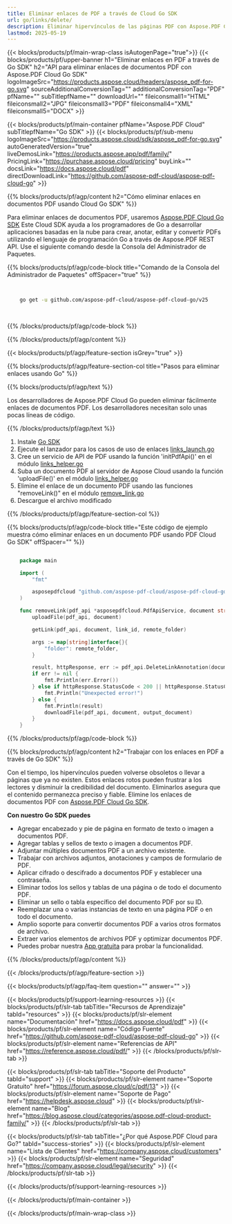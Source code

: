 ```yaml
---
title: Eliminar enlaces de PDF a través de Cloud Go SDK
url: go/links/delete/
description: Eliminar hipervínculos de las páginas PDF con Aspose.PDF Cloud SDK en Go.
lastmod: 2025-05-19
---
```


{{< blocks/products/pf/main-wrap-class isAutogenPage="true">}}
{{< blocks/products/pf/upper-banner h1="Eliminar enlaces en PDF a través de Go SDK" h2="API para eliminar enlaces de documentos PDF con Aspose.PDF Cloud Go SDK" logoImageSrc="https://products.aspose.cloud/headers/aspose_pdf-for-go.svg" sourceAdditionalConversionTag="" additionalConversionTag="PDF" pfName="" subTitlepfName="" downloadUrl="" fileiconsmall1="HTML" fileiconsmall2="JPG" fileiconsmall3="PDF" fileiconsmall4="XML" fileiconsmall5="DOCX" >}}

{{< blocks/products/pf/main-container pfName="Aspose.PDF Cloud" subTitlepfName="Go SDK" >}}
{{< blocks/products/pf/sub-menu logoImageSrc="https://products.aspose.cloud/sdk/aspose_pdf-for-go.svg"
autoGeneratedVersion="true"
liveDemosLink="https://products.aspose.app/pdf/family/" PricingLink="https://purchase.aspose.cloud/pricing" buyLink="" docsLink="https://docs.aspose.cloud/pdf"  directDownloadLink="https://github.com/aspose-pdf-cloud/aspose-pdf-cloud-go" >}}

{{% blocks/products/pf/agp/content h2="Cómo eliminar enlaces en documentos PDF usando Cloud Go SDK" %}}

Para eliminar enlaces de documentos PDF, usaremos
[Aspose.PDF Cloud Go SDK](https://products.aspose.cloud/pdf/go/)
Este Cloud SDK ayuda a los programadores de Go a desarrollar aplicaciones basadas en la nube para crear, anotar, editar y convertir PDFs utilizando el lenguaje de programación Go a través de Aspose.PDF REST API. Use el siguiente comando desde la Consola del Administrador de Paquetes.

{{% blocks/products/pf/agp/code-block title="Comando de la Consola del Administrador de Paquetes" offSpacer="true" %}}

```bash

     
    go get -u github.com/aspose-pdf-cloud/aspose-pdf-cloud-go/v25
     
     
```

{{% /blocks/products/pf/agp/code-block %}}

{{% /blocks/products/pf/agp/content %}}

{{< blocks/products/pf/agp/feature-section isGrey="true" >}}

{{% blocks/products/pf/agp/feature-section-col title="Pasos para eliminar enlaces usando Go" %}}

{{% blocks/products/pf/agp/text %}}

Los desarrolladores de Aspose.PDF Cloud Go pueden eliminar fácilmente enlaces de documentos PDF. Los desarrolladores necesitan solo unas pocas líneas de código.

{{% /blocks/products/pf/agp/text %}}

1. Instale [Go SDK](https://github.com/aspose-pdf-cloud/aspose-pdf-cloud-go)
1. Ejecute el lanzador para los casos de uso de enlaces [links_launch.go](https://github.com/aspose-pdf-cloud/aspose-pdf-cloud-go/blob/master/uses_cases/links/links_launch.go)
1. Cree un servicio de API de PDF usando la función 'initPdfApi()' en el módulo [links_helper.go](https://github.com/aspose-pdf-cloud/aspose-pdf-cloud-go/blob/master/uses_cases/links/links_helper.go)
1. Suba un documento PDF al servidor de Aspose Cloud usando la función 'uploadFile()' en el módulo [links_helper.go](https://github.com/aspose-pdf-cloud/aspose-pdf-cloud-go/blob/master/uses_cases/links/links_helper.go)
1. Elimine el enlace de un documento PDF usando las funciones "removeLink()" en el módulo [remove_link.go](https://github.com/aspose-pdf-cloud/aspose-pdf-cloud-go/blob/master/uses_cases/links/remove_link.go)
1. Descargue el archivo modificado

{{% /blocks/products/pf/agp/feature-section-col %}}

{{% blocks/products/pf/agp/code-block title="Este código de ejemplo muestra cómo eliminar enlaces en un documento PDF usando PDF Cloud Go SDK" offSpacer="" %}}

```go

    package main

    import (
        "fmt"

        asposepdfcloud "github.com/aspose-pdf-cloud/aspose-pdf-cloud-go/v25"
    )

    func removeLink(pdf_api *asposepdfcloud.PdfApiService, document string, output_document string, link_id string, remote_folder string) {
        uploadFile(pdf_api, document)

        getLink(pdf_api, document, link_id, remote_folder)

        args := map[string]interface{}{
            "folder": remote_folder,
        }

        result, httpResponse, err := pdf_api.DeleteLinkAnnotation(document, link_id, args)
        if err != nil {
            fmt.Println(err.Error())
        } else if httpResponse.StatusCode < 200 || httpResponse.StatusCode > 299 {
            fmt.Println("Unexpected error!")
        } else {
            fmt.Println(result)
            downloadFile(pdf_api, document, output_document)
        }
    }
```

{{% /blocks/products/pf/agp/code-block %}}

{{% blocks/products/pf/agp/content h2="Trabajar con los enlaces en PDF a través de Go SDK" %}}

Con el tiempo, los hipervínculos pueden volverse obsoletos o llevar a páginas que ya no existen. Estos enlaces rotos pueden frustrar a los lectores y disminuir la credibilidad del documento. Eliminarlos asegura que el contenido permanezca preciso y fiable.
Elimine los enlaces de documentos PDF con [Aspose.PDF Cloud Go SDK](https://products.aspose.cloud/pdf/go/).

**Con nuestro Go SDK puedes**

+ Agregar encabezado y pie de página en formato de texto o imagen a documentos PDF.
+ Agregar tablas y sellos de texto o imagen a documentos PDF.
+ Adjuntar múltiples documentos PDF a un archivo existente.
+ Trabajar con archivos adjuntos, anotaciones y campos de formulario de PDF.
+ Aplicar cifrado o descifrado a documentos PDF y establecer una contraseña.
+ Eliminar todos los sellos y tablas de una página o de todo el documento PDF.
+ Eliminar un sello o tabla específico del documento PDF por su ID.
+ Reemplazar una o varias instancias de texto en una página PDF o en todo el documento.
+ Amplio soporte para convertir documentos PDF a varios otros formatos de archivo.
+ Extraer varios elementos de archivos PDF y optimizar documentos PDF.
+ Puedes probar nuestra [App gratuita](https://products.aspose.app/pdf/) para probar la funcionalidad.

{{% /blocks/products/pf/agp/content %}}

{{< /blocks/products/pf/agp/feature-section >}}

{{< blocks/products/pf/agp/faq-item question="" answer="" >}}

{{< blocks/products/pf/support-learning-resources >}}
{{< blocks/products/pf/slr-tab tabTitle="Recursos de Aprendizaje" tabId="resources" >}}
{{< blocks/products/pf/slr-element name="Documentación" href="https://docs.aspose.cloud/pdf" >}}
{{< blocks/products/pf/slr-element name="Código Fuente" href="https://github.com/aspose-pdf-cloud/aspose-pdf-cloud-go" >}}
{{< blocks/products/pf/slr-element name="Referencias de API" href="https://reference.aspose.cloud/pdf/" >}}
{{< /blocks/products/pf/slr-tab >}}

{{< blocks/products/pf/slr-tab tabTitle="Soporte del Producto" tabId="support" >}}
{{< blocks/products/pf/slr-element name="Soporte Gratuito" href="https://forum.aspose.cloud/c/pdf/13" >}}
{{< blocks/products/pf/slr-element name="Soporte de Pago" href="https://helpdesk.aspose.cloud" >}}
{{< blocks/products/pf/slr-element name="Blog" href="https://blog.aspose.cloud/categories/aspose.pdf-cloud-product-family/" >}}
{{< /blocks/products/pf/slr-tab >}}

{{< blocks/products/pf/slr-tab tabTitle="¿Por qué Aspose.PDF Cloud para Go?" tabId="success-stories" >}}
{{< blocks/products/pf/slr-element name="Lista de Clientes" href="https://company.aspose.cloud/customers" >}}
{{< blocks/products/pf/slr-element name="Seguridad" href="https://company.aspose.cloud/legal/security" >}}
{{< /blocks/products/pf/slr-tab >}}

{{< /blocks/products/pf/support-learning-resources >}}

{{< /blocks/products/pf/main-container >}}

{{< /blocks/products/pf/main-wrap-class >}}
